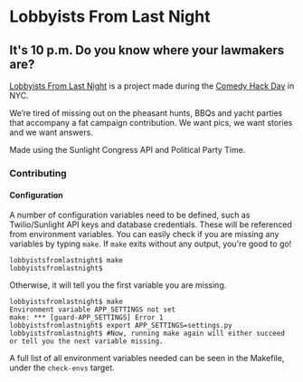 Lobbyists From Last Night
========================

It's 10 p.m. Do you know where your lawmakers are?
------------------------

[Lobbyists From Last Night](http://www.lobbyistsfromlastnight.com) is a project made during the [Comedy Hack Day](http://comedyhackday.org/) in NYC. 

We’re tired of missing out on the pheasant hunts, BBQs and yacht parties that accompany a fat campaign contribution. We want pics, we want stories and we want answers.


Made using the Sunlight Congress API and Political Party Time.


### Contributing

#### Configuration
A number of configuration variables need to be defined, such as Twilio/Sunlight API keys and database credentials. These will be referenced from environment variables. You can easily check if you are missing any variables by typing `make`. If `make` exits without any output, you're good to go! 

````
lobbyistsfromlastnight$ make
lobbyistsfromlastnight$ 
````
Otherwise, it will tell you the first variable you are missing.

````
lobbyistsfromlastnight$ make
Environment variable APP_SETTINGS not set
make: *** [guard-APP_SETTINGS] Error 1
lobbyistsfromlastnight$ export APP_SETTINGS=settings.py
lobbyistsfromlastnight$ #Now, running make again will either succeed or tell you the next variable missing.
````

A full list of all environment variables needed can be seen in the Makefile, under the `check-envs` target.
